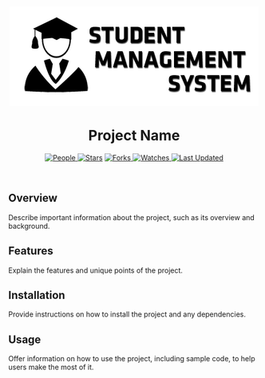 <p align="center">
  <img src="./assets/logo.png" alt="Logo">
</p>

<h1 align="center">Project Name</h1>

<p align="center">

<a href="https://github.com/S4NKALP/Student-Management-System-In-Django//graphs/contributors">
<img alt="People" src="https://img.shields.io/github/contributors/S4NKALP/Student-Management-System-In-Django/?style=flat&color=ffaaf2&label=People"> </a>

<a href="https://github.com/S4NKALP/Student-Management-System-In-Django/stargazers">
<img alt="Stars" src="https://img.shields.io/github/stars/S4NKALP/Student-Management-System-In-Django/?style=flat&color=98c379&label=Stars"></a>

<a href="https://github.com/S4NKALP/Student-Management-System-In-Django//network/members">
<img alt="Forks" src="https://img.shields.io/github/forks/S4NKALP/Student-Management-System-In-Django/?style=flat&color=66a8e0&label=Forks"> </a>

<a href="https://github.com/S4NKALP/Student-Management-System-In-Django//watchers">
<img alt="Watches" src="https://img.shields.io/github/watchers/S4NKALP/Student-Management-System-In-Django/?style=flat&color=f5d08b&label=Watches"> </a>

<a href="https://github.com/S4NKALP/Student-Management-System-In-Django//pulse">
<img alt="Last Updated" src="https://img.shields.io/github/last-commit/S4NKALP/Student-Management-System-In-Django/?style=flat&color=e06c75&label="> </a>
</p>

<br>

## Overview

Describe important information about the project, such as its overview and background.

## Features

Explain the features and unique points of the project.

## Installation

Provide instructions on how to install the project and any dependencies.

## Usage

Offer information on how to use the project, including sample code, to help users make the most of it.
